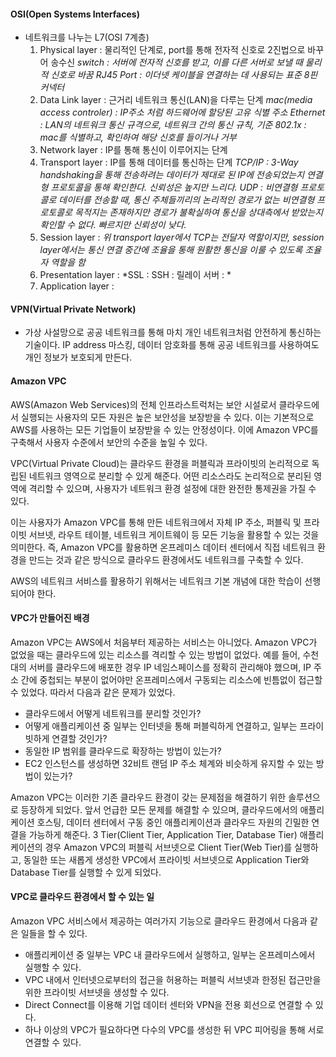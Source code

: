 #### OSI(Open Systems Interfaces)
- 네트워크를 나누는 L7(OSI 7계층)
	1. Physical layer : 물리적인 단계로, port를 통해 전자적 신호로 2진법으로 바꾸어 송수신
	*switch : 서버에 전자적 신호를 받고, 이를 다른 서버로 보낼 때 물리적 신호로 바꿈
	RJ45 Port : 이더넷 케이블을 연결하는 데 사용되는 표준 8핀 커넥터*
	2. Data Link layer : 근거리 네트워크 통신(LAN)을 다루는 단계
	*mac(media access controler) : IP주소 처럼 하드웨어에 할당된 고유 식별 주소
	Ethernet : LAN의 네트워크 통신 규격으로, 네트워크 간의 통신 규칙, 기준
	802.1x : mac를 식별하고, 확인하여 해당 신호를 들이거나 거부*
	3. Network layer : IP를 통해 통신이 이루어지는 단계
	4. Transport layer : IP를 통해 데이터를 통신하는 단계
	*TCP/IP : 3-Way handshaking을 통해 전송하려는 데이터가 제대로 된 IP에 전송되었는지 연결형 프로토콜을 통해 확인한다. 신뢰성은 높지만 느리다.
	UDP : 비연결형 프로토콜로 데이터를 전송할 때, 통신 주체들끼리의 논리적인 경로가 없는 비연결형 프로토콜로 목적지는 존재하지만 경로가 불확실하여 통신을 상대측에서 받았는지 확인할 수 없다. 빠르지만 신뢰성이 낮다.*
	5. Session layer : 
	*위 transport layer에서 TCP는 전달자 역할이지만, session layer에서는 통신 연결 중간에 조율을 통해 원활한 통신을 이룰 수 있도록 조율자 역할을 함*
	6. Presentation layer : 
	*SSL : 
	SSH : 
	릴레이 서버 : *
	7. Application layer : 


#### VPN(Virtual Private Network)

- 가상 사설망으로 공공 네트워크를 통해 마치 개인 네트워크처럼 안전하게 통신하는 기술이다. IP address 마스킹, 데이터 암호화를 통해 공공 네트워크를 사용하여도 개인 정보가 보호되게 만든다.

#### Amazon VPC

AWS(Amazon Web Services)의 전체 인프라스트럭처는 보안 시설로서 클라우드에서 실행되는 사용자의 모든 자원은 높은 보안성을 보장받을 수 있다. 이는 기본적으로 AWS를 사용하는 모든 기업들이 보장받을 수 있는 안정성이다. 이에 Amazon VPC를 구축해서 사용자 수준에서 보안의 수준을 높일 수 있다.

VPC(Virtual Private Cloud)는 클라우드 환경을 퍼블릭과 프라이빗의 논리적으로 독립된 네트워크 영역으로 분리할 수 있게 해준다. 어떤 리소스라도 논리적으로 분리된 영역에 격리할 수 있으며, 사용자가 네트워크 환경 설정에 대한 완전한 통제권을 가질 수 있다.

이는 사용자가 Amazon VPC를 통해 만든 네트워크에서 자체 IP 주소, 퍼블릭 및 프라이빗 서브넷, 라우트 테이블, 네트워크 게이트웨이 등 모든 기능을 활용할 수 있는 것을 의미한다. 즉, Amazon VPC를 활용하면 온프레미스 데이터 센터에서 직접 네트워크 환경을 만드는 것과 같은 방식으로 클라우드 환경에서도 네트워크를 구축할 수 있다.

AWS의 네트워크 서비스를 활용하기 위해서는 네트워크 기본 개념에 대한 학습이 선행되어야 한다.  
  

#### VPC가 만들어진 배경

Amazon VPC는 AWS에서 처음부터 제공하는 서비스는 아니었다. Amazon VPC가 없었을 때는 클라우드에 있는 리소스를 격리할 수 있는 방법이 없었다. 예를 들어, 수천 대의 서버를 클라우드에 배포한 경우 IP 네임스페이스를 정확히 관리해야 했으며, IP 주소 간에 중첩되는 부분이 없어야만 온프레미스에서 구동되는 리소스에 빈틈없이 접근할 수 있었다. 따라서 다음과 같은 문제가 있었다.

- 클라우드에서 어떻게 네트워크를 분리할 것인가?
- 어떻게 애플리케이션 중 일부는 인터넷을 통해 퍼블릭하게 연결하고, 일부는 프라이빗하게 연결할 것인가?
- 동일한 IP 범위를 클라우드로 확장하는 방법이 있는가?
- EC2 인스턴스를 생성하면 32비트 랜덤 IP 주소 체계와 비슷하게 유지할 수 있는 방법이 있는가?

Amazon VPC는 이러한 기존 클라우드 환경이 갖는 문제점을 해결하기 위한 솔루션으로 등장하게 되었다. 앞서 언급한 모든 문제를 해결할 수 있으며, 클라우드에서의 애플리케이션 호스팅, 데이터 센터에서 구동 중인 애플리케이션과 클라우드 자원의 긴밀한 연결을 가능하게 해준다. 3 Tier(Client Tier, Application Tier, Database Tier) 애플리케이션의 경우 Amazon VPC의 퍼블릭 서브넷으로 Client Tier(Web Tier)를 실행하고, 동일한 또는 새롭게 생성한 VPC에서 프라이빗 서브넷으로 Application Tier와 Database Tier를 실행할 수 있게 되었다.  
  

#### VPC로 클라우드 환경에서 할 수 있는 일

Amazon VPC 서비스에서 제공하는 여러가지 기능으로 클라우드 환경에서 다음과 같은 일들을 할 수 있다.

- 애플리케이션 중 일부는 VPC 내 클라우드에서 실행하고, 일부는 온프레미스에서 실행할 수 있다.
- VPC 내에서 인터넷으로부터의 접근을 허용하는 퍼블릭 서브넷과 한정된 접근만을 위한 프라이빗 서브넷을 생성할 수 있다.
- Direct Connect를 이용해 기업 데이터 센터와 VPN을 전용 회선으로 연결할 수 있다.
- 하나 이상의 VPC가 필요하다면 다수의 VPC를 생성한 뒤 VPC 피어링을 통해 서로 연결할 수 있다.
